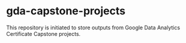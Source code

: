 # gda-capstone-projects
This repository is initiated to store outputs from Google Data Analytics Certificate Capstone projects. 
